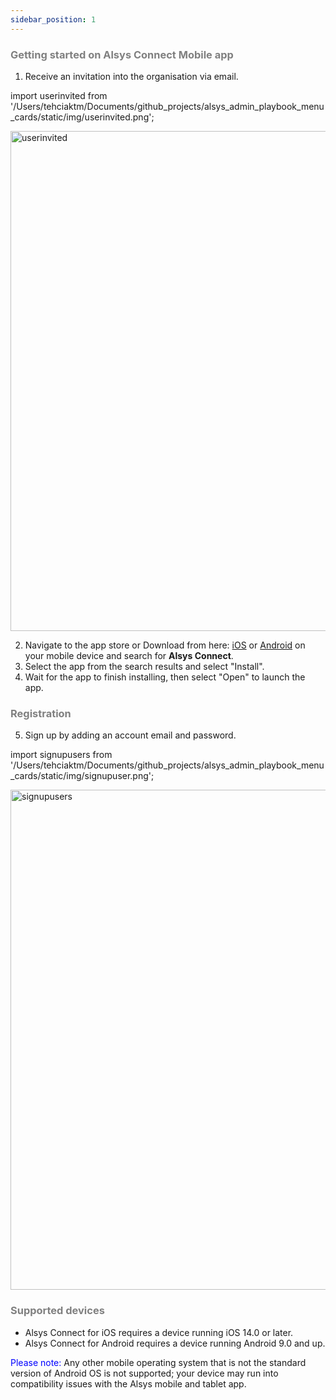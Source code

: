 ```yaml
---
sidebar_position: 1
---
```




### <font color="gray">Getting started on Alsys Connect Mobile app</font>

1. Receive an invitation into the organisation via email.

import userinvited from '/Users/tehciaktm/Documents/github_projects/alsys_admin_playbook_menu_cards/static/img/userinvited.png';

<img src={userinvited} alt="userinvited" width="800"/>

2. Navigate to the app store or Download from here: [iOS](https://www.apple.com/app-store/) or [Android](https://play.google.com/store/games?gl=RO) on your mobile device and search for <b>Alsys Connect</b>.
3. Select the app from the search results and select "Install".
4. Wait for the app to finish installing, then select "Open" to launch the app.

### <font color="gray">Registration</font>

5. Sign up by adding an account email and password.

import signupusers from '/Users/tehciaktm/Documents/github_projects/alsys_admin_playbook_menu_cards/static/img/signupuser.png';

<img src={signupusers} alt="signupusers" width="800"/>

### <font color="gray">Supported devices</font>

* Alsys Connect for iOS requires a device running iOS 14.0 or later.
* Alsys Connect for Android requires a device running Android 9.0 and up.

<font color="blue">Please note:</font> Any other mobile operating system that is not the standard version of Android OS is not supported; your device may run into compatibility issues with the Alsys mobile and tablet app.







